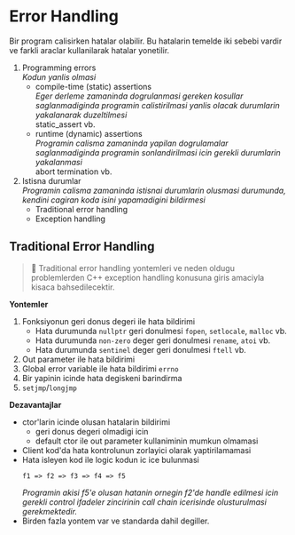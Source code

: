 # Error Handling

Bir program calisirken hatalar olabilir. Bu hatalarin temelde iki sebebi vardir ve farkli araclar kullanilarak hatalar yonetilir.

1. Programming errors  
   *Kodun yanlis olmasi*
   * compile-time (static) assertions  
     *Eger derleme zamaninda dogrulanmasi gereken kosullar saglanmadiginda programin calistirilmasi yanlis olacak durumlarin yakalanarak duzeltilmesi*  
     static_assert vb.
   * runtime (dynamic) assertions  
     *Programin calisma zamaninda yapilan dogrulamalar saglanmadiginda programin sonlandirilmasi icin gerekli durumlarin yakalanmasi*  
     abort termination vb.
2. Istisna durumlar  
   *Programin calisma zamaninda istisnai durumlarin olusmasi durumunda, kendini cagiran koda isini yapamadigini bildirmesi*  
   * Traditional error handling
   * Exception handling

<!-- 
> `<cassert>` baslik dosyasinda bulunan `assert` makrosunun kullanimini bilindigi varsayilmaktadir. 
-->

## Traditional Error Handling

> :triangular_flag_on_post: 
> Traditional error handling yontemleri ve neden oldugu problemlerden C++ exception handling konusuna giris amaciyla kisaca bahsedilecektir.

**Yontemler**
1. Fonksiyonun geri donus degeri ile hata bildirimi
   * Hata durumunda `nullptr` geri donulmesi
     `fopen`, `setlocale`, `malloc` vb.
   * Hata durumunda `non-zero` deger geri donulmesi
     `rename`, `atoi` vb.
   * Hata durumunda `sentinel` deger geri donulmesi
     `ftell` vb.
2. Out parameter ile hata bildirimi
3. Global error variable ile hata bildirimi
   `errno`
4. Bir yapinin icinde hata degiskeni barindirma
5. `setjmp`/`longjmp`

**Dezavantajlar**

* ctor'larin icinde olusan hatalarin bildirimi
  * geri donus degeri olmadigi icin
  * default ctor ile out parameter kullaniminin mumkun olmamasi
* Client kod'da hata kontrolunun zorlayici olarak yaptirilamamasi
* Hata isleyen kod ile logic kodun ic ice bulunmasi
  ```
  f1 => f2 => f3 => f4 => f5
  ```
  *Programin akisi f5'e olusan hatanin ornegin f2'de handle edilmesi icin gerekli control ifadeler zincirinin call chain icerisinde olusturulmasi gerekmektedir.*
* Birden fazla yontem var ve standarda dahil degiller.
  